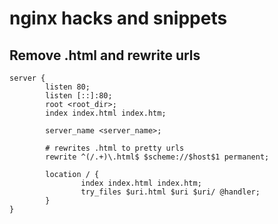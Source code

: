 # nginx hacks and snippets

## Remove .html and rewrite urls

```text
server {
		listen 80;
		listen [::]:80;
		root <root_dir>;
		index index.html index.htm;

		server_name <server_name>;

		# rewrites .html to pretty urls
		rewrite ^(/.+)\.html$ $scheme://$host$1 permanent;

		location / {
				index index.html index.htm;
				try_files $uri.html $uri $uri/ @handler;
		}
}
```